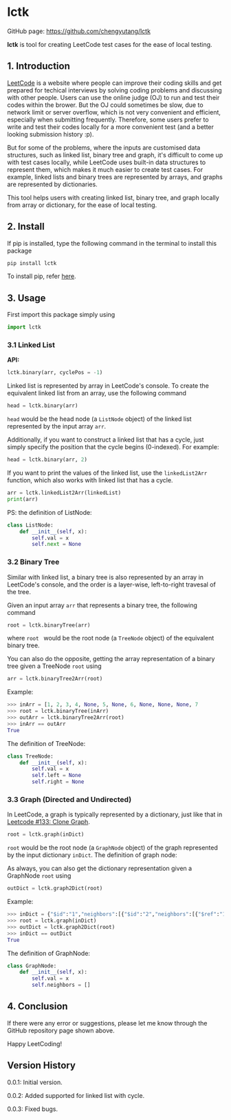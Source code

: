 
# lctk
GitHub page: https://github.com/chengyutang/lctk

**lctk** is tool for creating LeetCode test cases for the ease of local testing.

## 1. Introduction
[LeetCode](https://leetcode.com) is a website where people can improve their coding skills and get prepared for techical interviews by solving coding problems and discussing with other people. Users can use the online judge (OJ) to run and test their codes within the brower. But the OJ could sometimes be slow, due to network limit or server overflow, which is not very convenient and efficient, especially when submitting frequently. Therefore, some users prefer to write and test their codes locally for a more convenient test (and a better looking submission history :p).

But for some of the problems, where the inputs are customised data structures, such as linked list, binary tree and graph, it's difficult to come up with test cases locally, while LeetCode uses built-in data structures to represent them, which makes it much easier to create test cases. For example, linked lists and binary trees are represented by arrays, and graphs are represented by dictionaries. 

This tool helps users with creating linked list, binary tree, and graph locally from array or dictionary, for the ease of local testing.
 
## 2. Install
If pip is installed, type the following command in the terminal to install this package
```sh
pip install lctk
```
To install pip, refer [here](https://pip.pypa.io/en/stable/installing/).

## 3. Usage
First import this package simply using
```python
import lctk
```

### 3.1 Linked List
**API:**
```python
lctk.binary(arr, cyclePos = -1)
```
Linked list is represented by array in LeetCode's console. To create the equivalent linked list from an array, use the following command
```python
head = lctk.binary(arr)
```
`head` would be the head node (a `ListNode` object) of the linked list represented by the input array `arr`.

Additionally, if you want to construct a linked list that has a cycle, just simply specify the position that the cycle begins (0-indexed). For example:
```python
head = lctk.binary(arr, 2)
```
If you want to print the values of the linked list, use the `linkedList2Arr` function, which also works with linked list that has a cycle.
```python
arr = lctk.linkedList2Arr(linkedList)
print(arr)
```
PS: the definition of ListNode:
```python
class ListNode:
	def __init__(self, x):
		self.val = x
		self.next = None
```

### 3.2 Binary Tree
Similar with linked list, a binary tree is also represented by an array in LeetCode's console, and the order is a layer-wise, left-to-right travesal of the tree.

Given an input array `arr` that represents a binary tree, the following command
```python
root = lctk.binaryTree(arr)
 ```
where `root	` would be the root node (a `TreeNode` object) of the equivalent binary tree.

You can also do the opposite, getting the array representation of a binary tree given a TreeNode `root` using
```python
arr = lctk.binaryTree2Arr(root)
```
Example:
```python
>>> inArr = [1, 2, 3, 4, None, 5, None, 6, None, None, None, 7
>>> root = lctk.binaryTree(inArr)
>>> outArr = lctk.binaryTree2Arr(root)
>>> inArr == outArr
True
```
The definition of TreeNode:
```python
class TreeNode:
	def __init__(self, x):
		self.val = x
		self.left = None
		self.right = None
```

### 3.3 Graph (Directed and Undirected)
In LeetCode, a graph is typically represented by a dictionary, just like that in [Leetcode #133: Clone Graph](https://leetcode.com/problems/clone-graph/).
```python
root = lctk.graph(inDict)
```
`root` would be the root node (a `GraphNode` object) of the graph represented by the input dictionary `inDict`.
The definition of graph node:

As always, you can also get the dictionary representation given a GraphNode `root` using
```python
outDict = lctk.graph2Dict(root)
```
Example:
```python
>>> inDict = {"$id":"1","neighbors":[{"$id":"2","neighbors":[{"$ref":"1"},{"$id":"3","neighbors":[{"$ref":"2"},{"$id":"4","neighbors":[{"$ref":"3"},{"$ref":"1"}],"val":4}],"val":3}],"val":2},{"$ref":"4"}],"val":1}
>>> root = lctk.graph(inDict)
>>> outDict = lctk.graph2Dict(root)
>>> inDict == outDict
True
```
The definition of GraphNode:
```python
class GraphNode:
	def __init__(self, x):
		self.val = x
		self.neighbors = []
```
## 4. Conclusion
If there were any error or suggestions, please let me know through the GitHub repository page shown above.

Happy LeetCoding!

## Version History
0.0.1: Initial version.

0.0.2: Added supported for linked list with cycle.

0.0.3: Fixed bugs.